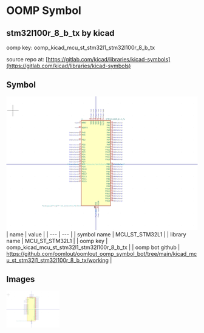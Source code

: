 # OOMP Symbol  
## stm32l100r_8_b_tx  by kicad  
  
oomp key: oomp_kicad_mcu_st_stm32l1_stm32l100r_8_b_tx  
  
source repo at: [https://gitlab.com/kicad/libraries/kicad-symbols](https://gitlab.com/kicad/libraries/kicad-symbols)  
## Symbol  
  
[![working.png](working_600.png)](working.png)  
| name | value | 
| --- | --- | 
| symbol name | MCU_ST_STM32L1 | 
| library name | MCU_ST_STM32L1 | 
| oomp key | oomp_kicad_mcu_st_stm32l1_stm32l100r_8_b_tx | 
| oomp bot github | https://github.com/oomlout/oomlout_oomp_symbol_bot/tree/main/kicad_mcu_st_stm32l1_stm32l100r_8_b_tx/working | 
## Images  
  
[![working.png](working_140.png)](working.png)  
